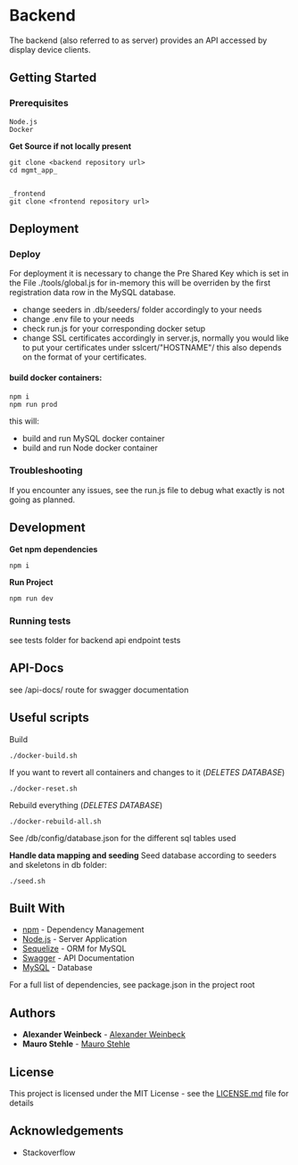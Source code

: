 # Backend
The backend (also referred to as server) provides an API accessed by display device clients.

## Getting Started

### Prerequisites
```
Node.js
Docker
```
**Get Source if not locally present**
```
git clone <backend repository url>
cd mgmt_app_


_frontend
git clone <frontend repository url>
```
## Deployment

### Deploy
For deployment it is necessary to change the Pre Shared Key which is set in the File ./tools/global.js for in-memory
this will be overriden by the first registration data row in the MySQL database.

* change seeders in .db/seeders/ folder accordingly to your needs
* change .env file to your needs
* check run.js for your corresponding docker setup
* change SSL certificates accordingly in server.js, normally you would like to put your certificates under sslcert/"HOSTNAME"/ this also depends on the format of your certificates.
#### build docker containers:
```
npm i
npm run prod
```
this will:
* build and run MySQL docker container
* build and run Node docker container

### Troubleshooting
If you encounter any issues, see the run.js file to debug what exactly is not going as planned.

## Development
**Get npm dependencies**
```
npm i
```
**Run Project**
```
npm run dev
```
### Running tests
see tests folder for backend api endpoint tests
## API-Docs
see /api-docs/ route for swagger documentation
## Useful scripts
Build
```
./docker-build.sh
```
If you want to revert all containers and changes to it (*DELETES DATABASE*)
```
./docker-reset.sh
```
Rebuild everything (*DELETES DATABASE*)
```
./docker-rebuild-all.sh
```
See /db/config/database.json for the different sql tables used

**Handle data mapping and seeding**
Seed database according to seeders and skeletons in db folder:
```
./seed.sh
```

## Built With

* [npm](https://www.npmjs.com) - Dependency Management
* [Node.js](https://www.nodejs.org/) - Server Application
* [Sequelize](https://sequelize.org/) - ORM for MySQL
* [Swagger](https://swagger.io/) - API Documentation
* [MySQL](https://www.mysql.com/de/) - Database

For a full list of dependencies, see package.json in the project root

## Authors

* **Alexander Weinbeck** - [Alexander Weinbeck](https://gitlab.fhnw.ch/alexander.weinbeck)
* **Mauro Stehle** - [Mauro Stehle](https://gitlab.fhnw.ch/mauro.stehle)

## License

This project is licensed under the MIT License - see the [LICENSE.md](LICENSE.md) file for details

## Acknowledgements

* Stackoverflow
